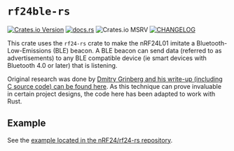 # `rf24ble-rs`

[rf24ble-rs-badge]: https://img.shields.io/crates/v/rf24ble-rs
[rf24ble-rs-link]: https://crates.io/crates/rf24ble-rs
[rf24ble-rs-msrv]: https://img.shields.io/crates/msrv/rf24ble-rs
[rf24ble-rs-docs-badge]: https://img.shields.io/docsrs/rf24ble-rs
[rf24ble-rs-docs-link]: https://docs.rs/rf24ble-rs
[changelog-badge]: https://img.shields.io/badge/keep_a_change_log-v1.1.0-ffec3d
[changelog-link]: https://rf24-rs.readthedocs.io/en/latest/rf24ble-rs-changelog/

[![Crates.io Version][rf24ble-rs-badge]][rf24ble-rs-link]
[![docs.rs][rf24ble-rs-docs-badge]][rf24ble-rs-docs-link]
![Crates.io MSRV][rf24ble-rs-msrv]
 [![CHANGELOG][changelog-badge]][changelog-link]

This crate uses the `rf24-rs` crate to make the nRF24L01 imitate a
Bluetooth-Low-Emissions (BLE) beacon. A BLE beacon can send data (referred to as
advertisements) to any BLE compatible device (ie smart devices with Bluetooth
4.0 or later) that is listening.

[fake-ble-research]: http://dmitry.gr/index.php?r=05.Projects&proj=11.%20Bluetooth%20LE%20fakery

Original research was done by [Dmitry Grinberg and his write-up (including C
source code) can be found here][fake-ble-research].
As this technique can prove invaluable in certain project designs, the code
here has been adapted to work with Rust.

## Example

See the [example located in the nRF24/rf24-rs repository][ble-example].

[ble-example]: https://github.com/nRF24/rf24-rs/blob/main/examples/rust/src/bin/fake_ble.rs
